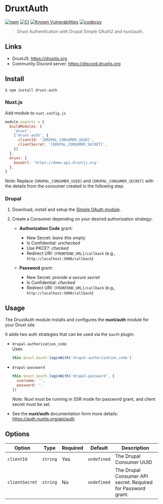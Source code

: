 # DruxtAuth

[![npm](https://badgen.net/npm/v/druxt-auth)](https://www.npmjs.com/package/druxt-auth)
[![CI](https://github.com/druxt/druxt-auth/actions/workflows/ci.yml/badge.svg)](https://github.com/druxt/druxt-auth/actions/workflows/ci.yml)
[![Known Vulnerabilities](https://snyk.io/test/github/druxt/druxt-auth/badge.svg?targetFile=package.json)](https://snyk.io/test/github/druxt/druxt-auth?targetFile=package.json)
[![codecov](https://codecov.io/gh/druxt/druxt-auth/branch/develop/graph/badge.svg)](https://codecov.io/gh/druxt/druxt-auth)

> Druxt Authentication with Drupal Simple OAuth2 and nuxt/auth.

## Links

- DruxtJS: https://druxtjs.org
- Community Discord server: https://discord.druxtjs.org


## Install

`$ npm install druxt-auth`

### Nuxt.js

Add module to `nuxt.config.js`

```js
module.exports = {
  buildModules: [
    'druxt',
    ['druxt-auth', {
      clientId: '[DRUPAL_CONSUMER_UUID]',
      clientSecret: '[DRUPAL_CONSUMER_SECRET]',
    }]
  ],
  druxt: {
    baseUrl: 'https://demo-api.druxtjs.org'
  },
}
```

_Note:_ Replace `[DRUPAL_CONSUMER_UUID]` and `[DRUPAL_CONSUMER_SECRET]` with the details from the consumer created in the following step.

### Drupal

1. Download, install and setup the [Simple OAuth module](https://www.drupal.org/project/simple_oauth).
2. Create a Consumer depending on your desired authorization strategy:

    - **Authorization Code** grant:
        - New Secret: _leave this empty_
        - Is Confidential: _unchecked_
        - Use PKCE?: _checked_
        - Redirect URI: `[FRONTEND_URL]/callback` (e.g., `http://localhost:3000/callback`)

    - **Password** grant:
        - New Secret: _provide a secure secret_
        - Is Confidential: _checked_
        - Redirect URI: `[FRONTEND_URL]/callback` (e.g., `http://localhost:3000/callback`)

## Usage

The DruxtAuth module installs and configures the **nuxt/auth** module for your Druxt site.

It adds two auth strategies  that can be used via the `$auth` plugin:
- `drupal-authorization_code`  
  Uses

  ```js
  this.$nuxt.$auth.loginWith('drupal-authorization_code')
  ```

- `drupal-password`

  ```js
  this.$nuxt.$auth.loginWith('drupal-password', {
    username: '',
    password: ''
  })
  ```

  _Note:_ Nuxt must be running in SSR mode for password grant, and client secret must be set.


- See the **nuxt/auth** documentation form more details: https://auth.nuxtjs.org/api/auth


## Options

| Option | Type | Required | Default | Description |
| --- | --- | --- | --- | --- |
| `clientId` | `string` | Yes | `undefined` | The Drupal Consumer UUID |
| `clientSecret` | `string` | No | `undefined` | The Drupal Consumer API secret. Required for Password grant. |
